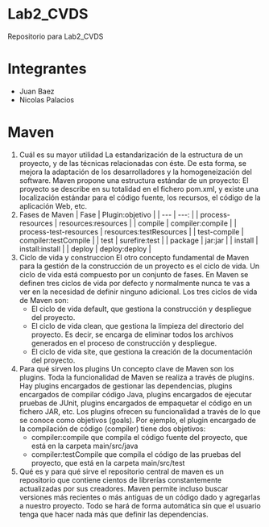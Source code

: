 # Lab2_CVDS
Repositorio para Lab2_CVDS

# Integrantes
- Juan Baez
- Nicolas Palacios

# Maven

1. Cuál es su mayor utilidad
    La estandarización de la estructura de un proyecto, y de las técnicas relacionadas con éste. De esta forma, se mejora la adaptación de los desarrolladores y la homogeneización del software. Maven propone una estructura estándar de un proyecto: El proyecto se describe en su totalidad en el fichero pom.xml, y existe una localización estándar para el código fuente, los recursos, el código de la aplicación Web, etc.
2. Fases de Maven
    | Fase | Plugin:objetivo |
    | --- | ---: |
    | process-resources | resources:resources |
    | compile | compiler:compile |
    | process-test-resources | resources:testResources |
    | test-compile | compiler:testCompile |
    | test | surefire:test |
    | package | jar:jar |
    | install | install:install |
    | deploy | deploy:deploy |
3. Ciclo de vida y construccion
    El otro concepto fundamental de Maven para la gestión de la construcción de un proyecto es el ciclo de vida. Un ciclo de vida está compuesto por un conjunto de fases. En Maven se definen tres ciclos de vida por defecto y normalmente nunca te vas a ver en la necesidad de definir ninguno adicional. Los tres ciclos de vida de Maven son:
    - El ciclo de vida default, que gestiona la construcción y despliegue del proyecto.
    - El ciclo de vida clean, que gestiona la limpieza del directorio del proyecto. Es decir, se encarga de eliminar todos los archivos generados en el proceso de construcción y despliegue.
    - El ciclo de vida site, que gestiona la creación de la documentación del proyecto.
4. Para qué sirven los plugins
    Un concepto clave de Maven son los plugins. Toda la funcionalidad de Maven se realiza a través de plugins. Hay plugins encargados de gestionar las dependencias, plugins encargados de compilar código Java, plugins encargados de ejecutar pruebas de JUnit, plugins encargados de empaquetar el código en un fichero JAR, etc. Los plugins ofrecen su funcionalidad a través de lo que se conoce como objetivos (goals). Por ejemplo, el plugin encargado de la compilación de código (compiler) tiene dos objetivos:
    - compiler:compile que compila el código fuente del proyecto, que está en la carpeta main/src/java
    - compiler:testCompile que compila el código de las pruebas del proyecto, que está en la carpeta main/src/test
5. Qué es y para qué sirve el repositorio central de maven
    es un repositorio que contiene cientos de librerías constantemente actualizadas por sus creadores. Maven permite incluso buscar versiones más recientes o más antiguas de un código dado y agregarlas a nuestro proyecto. Todo se hará de forma automática sin que el usuario tenga que hacer nada más que definir las dependencias.

